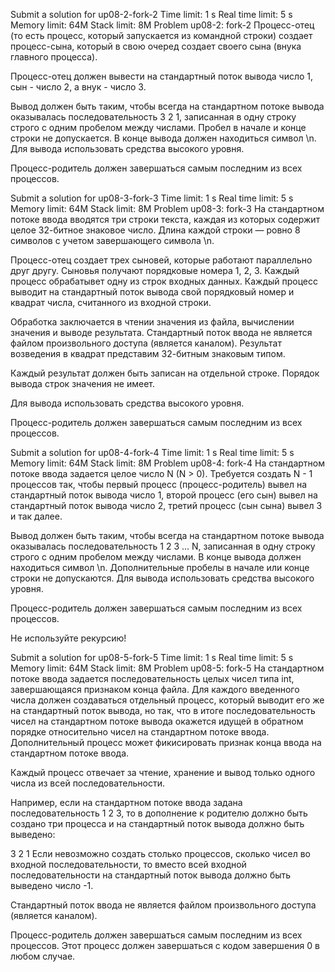 Submit a solution for up08-2-fork-2
Time limit:	1 s
Real time limit:	5 s
Memory limit:	64M
Stack limit:	8M
Problem up08-2: fork-2 
Процесс-отец (то есть процесс, который запускается из командной строки) создает процесс-сына, который в свою очеред создает своего сына (внука главного процесса).

Процесс-отец должен вывести на стандартный поток вывода число 1, сын - число 2, а внук - число 3.

Вывод должен быть таким, чтобы всегда на стандартном потоке вывода оказывалась последовательность 3 2 1, записанная в одну строку строго с одним пробелом между числами. Пробел в начале и конце строки не допускается. В конце вывода должен находиться символ \n. Для вывода использовать средства высокого уровня.

Процесс-родитель должен завершаться самым последним из всех процессов.


Submit a solution for up08-3-fork-3
Time limit:	1 s
Real time limit:	5 s
Memory limit:	64M
Stack limit:	8M
Problem up08-3: fork-3 
На стандартном потоке ввода вводятся три строки текста, каждая из которых содержит целое 32-битное знаковое число. Длина каждой строки — ровно 8 символов с учетом завершающего символа \n.

Процесс-отец создает трех сыновей, которые работают параллельно друг другу. Сыновья получают порядковые номера 1, 2, 3. Каждый процесс обрабатывет одну из строк входных данных. Каждый процесс выводит на стандартный поток вывода свой порядковый номер и квадрат числа, считанного из входной строки.

Обработка заключается в чтении значения из файла, вычислении значения и выводе результата. Стандартный поток ввода не является файлом произвольного доступа (является каналом). Результат возведения в квадрат представим 32-битным знаковым типом.

Каждый результат должен быть записан на отдельной строке. Порядок вывода строк значения не имеет.

Для вывода использовать средства высокого уровня.

Процесс-родитель должен завершаться самым последним из всех процессов.



Submit a solution for up08-4-fork-4
Time limit:	1 s
Real time limit: 5 s
Memory limit:	64M
Stack limit:	8M
Problem up08-4: fork-4 
На стандартном потоке ввода задается целое число N (N > 0). Требуется создать N - 1 процессов так, чтобы первый процесс (процесс-родитель) вывел на стандартный поток вывода число 1, второй процесс (его сын) вывел на стандартный поток вывода число 2, третий процесс (сын сына) вывел 3 и так далее.

Вывод должен быть таким, чтобы всегда на стандартном потоке вывода оказывалась последовательность 1 2 3 ... N, записанная в одну строку строго с одним пробелом между числами. В конце вывода должен находиться символ \n. Дополнительные пробелы в начале или конце строки не допускаются. Для вывода использовать средства высокого уровня.

Процесс-родитель должен завершаться самым последним из всех процессов.

Не используйте рекурсию!

Submit a solution for up08-5-fork-5 
Time limit:	1 s
Real time limit:	5 s
Memory limit:	64M
Stack limit:	8M
Problem up08-5: fork-5 
На стандартном потоке ввода задается последовательность целых чисел типа int, завершающаяся признаком конца файла. Для каждого введенного числа должен создаваться отдельный процесс, который выводит его же на стандартный поток вывода, но так, что в итоге последовательность чисел на стандартном потоке вывода окажется идущей в обратном порядке относительно чисел на стандартном потоке ввода. Дополнительный процесс может фикисировать признак конца ввода на стандартном потоке ввода.

Каждый процесс отвечает за чтение, хранение и вывод только одного числа из всей последовательности.

Например, если на стандартном потоке ввода задана последовательность 1 2 3, то в дополнение к родителю должно быть создано три процесса и на стандартный поток вывода должно быть выведено:

3
2
1
Если невозможно создать столько процессов, сколько чисел во входной последовательности, то вместо всей входной последовательности на стандартный поток вывода должно быть выведено число -1.

Стандартный поток ввода не является файлом произвольного доступа (является каналом).

Процесс-родитель должен завершаться самым последним из всех процессов. Этот процесс должен завершаться с кодом завершения 0 в любом случае.

